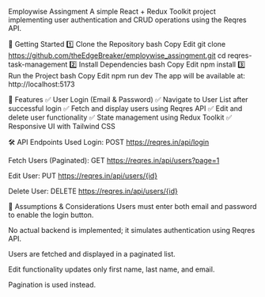 Employwise Assingment
A simple React + Redux Toolkit project implementing user authentication and CRUD operations using the Reqres API.

🚀 Getting Started
1️⃣ Clone the Repository
bash
Copy
Edit
git clone https://github.com/theEdgeBreaker/employwise_assingment.git
cd reqres-task-management
2️⃣ Install Dependencies
bash
Copy
Edit
npm install
3️⃣ Run the Project
bash
Copy
Edit
npm run dev
The app will be available at: http://localhost:5173

📌 Features
✅ User Login (Email & Password)
✅ Navigate to User List after successful login
✅ Fetch and display users using Reqres API
✅ Edit and delete user functionality
✅ State management using Redux Toolkit
✅ Responsive UI with Tailwind CSS

🛠 API Endpoints Used
Login: POST https://reqres.in/api/login

Fetch Users (Paginated): GET https://reqres.in/api/users?page=1

Edit User: PUT https://reqres.in/api/users/{id}

Delete User: DELETE https://reqres.in/api/users/{id}

📌 Assumptions & Considerations
Users must enter both email and password to enable the login button.

No actual backend is implemented; it simulates authentication using Reqres API.

Users are fetched and displayed in a paginated list.

Edit functionality updates only first name, last name, and email.

Pagination is used instead.
